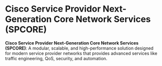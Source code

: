 # Cisco Service Providor Next-Generation Core Network Services (SPCORE)

 **Cisco Service Provider Next-Generation Core Network Services (SPCORE)**: A modular, scalable, and high-performance solution designed for modern service provider networks that provides advanced services like traffic engineering, QoS, security, and automation.
